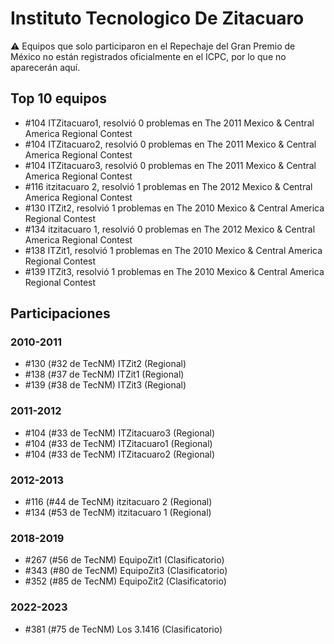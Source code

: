 # Instituto Tecnologico De Zitacuaro

:warning: Equipos que solo participaron en el Repechaje del Gran Premio de México no están registrados oficialmente en el ICPC, por lo que no aparecerán aquí.

## Top 10 equipos

- #104 ITZitacuaro1, resolvió 0 problemas en The 2011 Mexico & Central America Regional Contest
- #104 ITZitacuaro2, resolvió 0 problemas en The 2011 Mexico & Central America Regional Contest
- #104 ITZitacuaro3, resolvió 0 problemas en The 2011 Mexico & Central America Regional Contest
- #116 itzitacuaro 2, resolvió 1 problemas en The 2012 Mexico & Central America Regional Contest
- #130 ITZit2, resolvió 1 problemas en The 2010 Mexico & Central America Regional Contest
- #134 itzitacuaro 1, resolvió 0 problemas en The 2012 Mexico & Central America Regional Contest
- #138 ITZit1, resolvió 1 problemas en The 2010 Mexico & Central America Regional Contest
- #139 ITZit3, resolvió 1 problemas en The 2010 Mexico & Central America Regional Contest

## Participaciones

### 2010-2011

- #130 (#32 de TecNM) ITZit2 (Regional)
- #138 (#37 de TecNM) ITZit1 (Regional)
- #139 (#38 de TecNM) ITZit3 (Regional)

### 2011-2012

- #104 (#33 de TecNM) ITZitacuaro3 (Regional)
- #104 (#33 de TecNM) ITZitacuaro1 (Regional)
- #104 (#33 de TecNM) ITZitacuaro2 (Regional)

### 2012-2013

- #116 (#44 de TecNM) itzitacuaro 2 (Regional)
- #134 (#53 de TecNM) itzitacuaro 1 (Regional)

### 2018-2019

- #267 (#56 de TecNM) EquipoZit1 (Clasificatorio)
- #343 (#80 de TecNM) EquipoZit3 (Clasificatorio)
- #352 (#85 de TecNM) EquipoZit2 (Clasificatorio)

### 2022-2023

- #381 (#75 de TecNM) Los 3.1416 (Clasificatorio)



